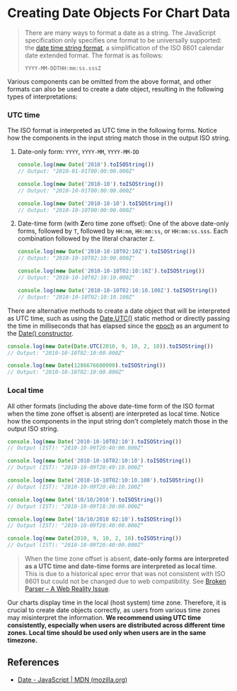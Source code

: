 # Creating Date Objects For Chart Data

> There are many ways to format a date as a string. The JavaScript specification only specifies one format to be universally supported: the [date time string format](https://tc39.es/ecma262/multipage/numbers-and-dates.html#sec-date-time-string-format), a simplification of the ISO 8601 calendar date extended format. The format is as follows:
> ```
> YYYY-MM-DDTHH:mm:ss.sssZ
> ```

Various components can be omitted from the above format, and other formats can also be used to create a date object, resulting in the following types of interpretations:

### UTC time

The ISO format is interpreted as UTC time in the following forms. Notice how the components in the input string match those in the output ISO string.

1. Date-only form: `YYYY`, `YYYY-MM`, `YYYY-MM-DD`

   ```js
   console.log(new Date('2010').toISOString())
   // Output: "2010-01-01T00:00:00.000Z"

   console.log(new Date('2010-10').toISOString())
   // Output: "2010-10-01T00:00:00.000Z"

   console.log(new Date('2010-10-10').toISOString())
   // Output: "2010-10-10T00:00:00.000Z"
   ```

2. Date-time form (with **Z**ero time zone offset): One of the above date-only forms, followed by `T`, followed by `HH:mm`, `HH:mm:ss`, or `HH:mm:ss.sss`. Each combination followed by the literal character `Z`.

   ```js
   console.log(new Date('2010-10-10T02:10Z').toISOString())
   // Output: "2010-10-10T02:10:00.000Z"

   console.log(new Date('2010-10-10T02:10:10Z').toISOString())
   // Output: "2010-10-10T02:10:10.000Z"

   console.log(new Date('2010-10-10T02:10:10.100Z').toISOString())
   // Output: "2010-10-10T02:10:10.100Z"
   ```

There are alternative methods to create a date object that will be interpreted as UTC time, such as using the [Date.UTC()](https://developer.mozilla.org/en-US/docs/Web/JavaScript/Reference/Global_Objects/Date/UTC) static method or directly passing the time in milliseconds that has elapsed since the [epoch](https://tc39.es/ecma262/multipage/numbers-and-dates.html#sec-time-values-and-time-range) as an argument to the [Date() constructor](https://developer.mozilla.org/en-US/docs/Web/JavaScript/Reference/Global_Objects/Date/Date).

```js
console.log(new Date(Date.UTC(2010, 9, 10, 2, 10)).toISOString())
// Output: "2010-10-10T02:10:00.000Z"

console.log(new Date(1286676600000).toISOString())
// Output: "2010-10-10T02:10:00.000Z"
```

### Local time

All other formats (including the above date-time form of the ISO format when the time zone offset is absent) are interpreted as local time. Notice how the components in the input string don't completely match those in the output ISO string.

```js
console.log(new Date('2010-10-10T02:10').toISOString())
// Output (IST): "2010-10-09T20:40:00.000Z"

console.log(new Date('2010-10-10T02:10:10').toISOString())
// Output (IST): "2010-10-09T20:40:10.000Z"

console.log(new Date('2010-10-10T02:10:10.100').toISOString())
// Output (IST): "2010-10-09T20:40:10.100Z"

console.log(new Date('10/10/2010').toISOString())
// Output (IST): "2010-10-09T18:30:00.000Z"

console.log(new Date('10/10/2010 02:10').toISOString())
// Output (IST): "2010-10-09T20:40:00.000Z"

console.log(new Date(2010, 9, 10, 2, 10).toISOString())
// Output (IST): "2010-10-09T20:40:00.000Z"
```

> When the time zone offset is absent, **date-only forms are interpreted as a UTC time and date-time forms are interpreted as local time**. This is due to a historical spec error that was not consistent with ISO 8601 but could not be changed due to web compatibility. See [Broken Parser – A Web Reality Issue](https://maggiepint.com/2017/04/11/fixing-javascript-date-web-compatibility-and-reality/).

Our charts display time in the local (host system) time zone. Therefore, it is crucial to create date objects correctly, as users from various time zones may misinterpret the information. **We recommend using UTC time consistently, especially when users are distributed across different time zones. Local time should be used only when users are in the same timezone.**

## References

- [Date - JavaScript | MDN (mozilla.org)](https://developer.mozilla.org/en-US/docs/Web/JavaScript/Reference/Global_Objects/Date)